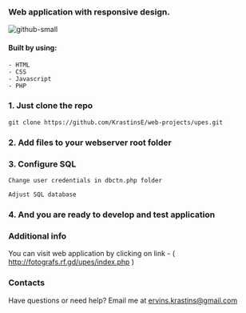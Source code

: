 ### Web application with responsive design.

![github-small](https://i.imgur.com/KT0n9H6.jpg)

#### Built by using:
```
- HTML
- CSS
- Javascript
- PHP
```
### 1. Just clone the repo 
```
git clone https://github.com/KrastinsE/web-projects/upes.git
```
### 2. Add files to your webserver root folder
### 3. Configure SQL
```
Change user credentials in dbctn.php folder
```
```
Adjust SQL database
```
### 4. And you are ready to develop and test application

### Additional info
You can visit web application by clicking on link - ( http://fotografs.rf.gd/upes/index.php )

### Contacts
Have questions or need help? Email me at ervins.krastins@gmail.com
